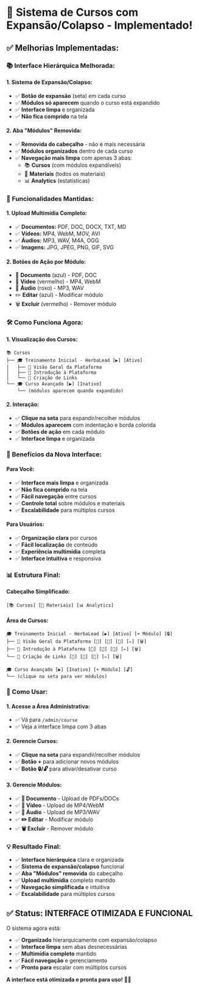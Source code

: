 # 🎯 Sistema de Cursos com Expansão/Colapso - Implementado!

## ✅ **Melhorias Implementadas:**

### **📚 Interface Hierárquica Melhorada:**

#### **1. Sistema de Expansão/Colapso:**
- ✅ **Botão de expansão** (seta) em cada curso
- ✅ **Módulos só aparecem** quando o curso está expandido
- ✅ **Interface limpa** e organizada
- ✅ **Não fica comprido** na tela

#### **2. Aba "Módulos" Removida:**
- ✅ **Removida do cabeçalho** - não é mais necessária
- ✅ **Módulos organizados** dentro de cada curso
- ✅ **Navegação mais limpa** com apenas 3 abas:
  - 📚 **Cursos** (com módulos expandíveis)
  - 📄 **Materiais** (todos os materiais)
  - 📊 **Analytics** (estatísticas)

### **🎥 Funcionalidades Mantidas:**

#### **1. Upload Multimídia Completo:**
- ✅ **Documentos:** PDF, DOC, DOCX, TXT, MD
- ✅ **Vídeos:** MP4, WebM, MOV, AVI
- ✅ **Áudios:** MP3, WAV, M4A, OGG
- ✅ **Imagens:** JPG, JPEG, PNG, GIF, SVG

#### **2. Botões de Ação por Módulo:**
- 📄 **Documento** (azul) - PDF, DOC
- 🎥 **Vídeo** (vermelho) - MP4, WebM
- 🎵 **Áudio** (roxo) - MP3, WAV
- ✏️ **Editar** (azul) - Modificar módulo
- 🗑️ **Excluir** (vermelho) - Remover módulo

### **🛠️ Como Funciona Agora:**

#### **1. Visualização dos Cursos:**
```
📚 Cursos
├── 🎓 Treinamento Inicial - HerbaLead [▶️] [Ativo]
│   ├── 📖 Visão Geral da Plataforma
│   ├── 📖 Introdução à Plataforma
│   └── 📖 Criação de Links
└── 🎓 Curso Avançado [▶️] [Inativo]
    └── (módulos aparecem quando expandido)
```

#### **2. Interação:**
- ✅ **Clique na seta** para expandir/recolher módulos
- ✅ **Módulos aparecem** com indentação e borda colorida
- ✅ **Botões de ação** em cada módulo
- ✅ **Interface limpa** e organizada

### **🎯 Benefícios da Nova Interface:**

#### **Para Você:**
- ✅ **Interface mais limpa** e organizada
- ✅ **Não fica comprido** na tela
- ✅ **Fácil navegação** entre cursos
- ✅ **Controle total** sobre módulos e materiais
- ✅ **Escalabilidade** para múltiplos cursos

#### **Para Usuários:**
- ✅ **Organização clara** por cursos
- ✅ **Fácil localização** de conteúdo
- ✅ **Experiência multimídia** completa
- ✅ **Interface intuitiva** e responsiva

### **📊 Estrutura Final:**

#### **Cabeçalho Simplificado:**
```
[📚 Cursos] [📄 Materiais] [📊 Analytics]
```

#### **Área de Cursos:**
```
🎓 Treinamento Inicial - HerbaLead [▶️] [Ativo] [+ Módulo] [🔒]
├── 📖 Visão Geral da Plataforma [📄] [🎥] [🎵] [✏️] [🗑️]
├── 📖 Introdução à Plataforma [📄] [🎥] [🎵] [✏️] [🗑️]
└── 📖 Criação de Links [📄] [🎥] [🎵] [✏️] [🗑️]

🎓 Curso Avançado [▶️] [Inativo] [+ Módulo] [🔓]
└── (clique na seta para ver módulos)
```

### **🚀 Como Usar:**

#### **1. Acesse a Área Administrativa:**
- ✅ Vá para `/admin/course`
- ✅ Veja a interface limpa com 3 abas

#### **2. Gerencie Cursos:**
- ✅ **Clique na seta** para expandir/recolher módulos
- ✅ **Botão +** para adicionar novos módulos
- ✅ **Botão 🔒/🔓** para ativar/desativar curso

#### **3. Gerencie Módulos:**
- ✅ **📄 Documento** - Upload de PDFs/DOCs
- ✅ **🎥 Vídeo** - Upload de MP4/WebM
- ✅ **🎵 Áudio** - Upload de MP3/WAV
- ✅ **✏️ Editar** - Modificar módulo
- ✅ **🗑️ Excluir** - Remover módulo

### **💡 Resultado Final:**

- ✅ **Interface hierárquica** clara e organizada
- ✅ **Sistema de expansão/colapso** funcional
- ✅ **Aba "Módulos" removida** do cabeçalho
- ✅ **Upload multimídia** completo mantido
- ✅ **Navegação simplificada** e intuitiva
- ✅ **Escalabilidade** para múltiplos cursos

## ✅ **Status: INTERFACE OTIMIZADA E FUNCIONAL**

O sistema agora está:
- ✅ **Organizado** hierarquicamente com expansão/colapso
- ✅ **Interface limpa** sem abas desnecessárias
- ✅ **Multimídia completo** mantido
- ✅ **Fácil navegação** e gerenciamento
- ✅ **Pronto para** escalar com múltiplos cursos

**A interface está otimizada e pronta para uso!** 🎯✨






















